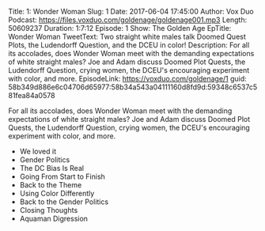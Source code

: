 Title: 1: Wonder Woman
Slug: 1
Date: 2017-06-04 17:45:00
Author: Vox Duo
Podcast: https://files.voxduo.com/goldenage/goldenage001.mp3
Length: 50609237
Duration: 1:7:12
Episode: 1
Show: The Golden Age
EpTitle: Wonder Woman
TweetText: Two straight white males talk Doomed Quest Plots, the Ludendorff Question, and the DCEU in color!
Description: For all its accolades, does Wonder Woman meet with the demanding expectations of white straight males? Joe and Adam discuss Doomed Plot Quests, the Ludendorff Question, crying women, the DCEU's encouraging experiment with color, and more.
EpisodeLink: https://voxduo.com/goldenage/1
guid: 58b349d886e6c04706d65977:58b34a543a04111160d8fd9d:59348c6537c581fea84a0578

For all its accolades, does Wonder Woman meet with the demanding expectations of white straight males? Joe and Adam discuss Doomed Plot Quests, the Ludendorff Question, crying women, the DCEU's encouraging experiment with color, and more.


- We loved it
- Gender Politics
- The DC Bias Is Real
- Going From Start to Finish
- Back to the Theme
- Using Color Differently
- Back to the Gender Politics
- Closing Thoughts
- Aquaman Digression

